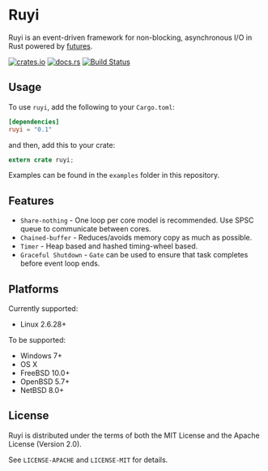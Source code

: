# Ruyi

Ruyi is an event-driven framework for non-blocking, asynchronous I/O in Rust powered by [futures](https://github.com/alexcrichton/futures-rs).

[![crates.io](https://img.shields.io/crates/v/ruyi.svg)](https://crates.io/crates/ruyi)
[![docs.rs](https://docs.rs/ruyi/badge.svg)](https://docs.rs/ruyi)
[![Build Status](https://travis-ci.org/agemocui/ruyi.svg?branch=master)](https://travis-ci.org/agemocui/ruyi)

## Usage

To use `ruyi`, add the following to your `Cargo.toml`:

```toml
[dependencies]
ruyi = "0.1"
```

and then, add this to your crate:

```rust
extern crate ruyi;
```

Examples can be found in the `examples` folder in this repository.

## Features

* `Share-nothing` - One loop per core model is recommended. Use SPSC queue to communicate between cores.
* `Chained-buffer` - Reduces/avoids memory copy as much as possible.
* `Timer` - Heap based and hashed timing-wheel based.
* `Graceful Shutdown` - `Gate` can be used to ensure that task completes before event loop ends.

## Platforms

Currently supported:

* Linux 2.6.28+

To be supported:

* Windows 7+
* OS X
* FreeBSD 10.0+
* OpenBSD 5.7+
* NetBSD 8.0+

## License

Ruyi is distributed under the terms of both the MIT License and the Apache License (Version 2.0).

See `LICENSE-APACHE` and `LICENSE-MIT` for details.